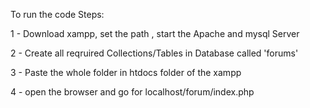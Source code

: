 To run the code 
Steps:

1 - Download xampp, set the path , start the Apache and mysql Server

2 - Create all reqruired Collections/Tables in Database called 'forums'

3 - Paste the whole folder in htdocs folder of the xampp 

4 - open the browser and go for localhost/forum/index.php
